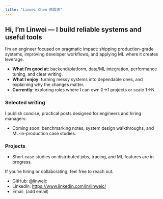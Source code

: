 ```yaml
---
title: "Linwei Chen 陈霖炜"
---
```


## Hi, I’m Linwei — I build reliable systems and useful tools

I’m an engineer focused on pragmatic impact: shipping production-grade systems, improving developer workflows, and applying ML where it creates leverage.

- **What I’m good at**: backend/platform, data/ML integration, performance tuning, and clear writing.
- **What I enjoy**: turning messy systems into dependable ones, and explaining why the changes matter.
- **Currently**: exploring roles where I can own 0→1 projects or scale 1→N.

### Selected writing
I publish concise, practical posts designed for engineers and hiring managers:
- Coming soon: benchmarking notes, system design walkthroughs, and ML-in-production case studies.

### Projects
- Short case studies on distributed jobs, tracing, and ML features are in progress.

If you’re hiring or collaborating, feel free to reach out.

- GitHub: [@linweic](https://github.com/linweic)
- LinkedIn: https://www.linkedin.com/in/linweic/
- Email: (add email)
